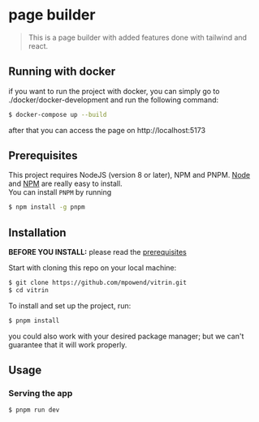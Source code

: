 # page builder

> This is a page builder with added features done with tailwind and react.

## Running with docker

if you want to run the project with docker, you can simply go to ./docker/docker-development and run the following command:

```sh
$ docker-compose up --build
```

after that you can access the page on http://localhost:5173

## Prerequisites

This project requires NodeJS (version 8 or later), NPM and PNPM.
[Node](http://nodejs.org/) and [NPM](https://npmjs.org/) are really easy to install.  
You can install `PNPM` by running

```sh
$ npm install -g pnpm
```

## Installation

**BEFORE YOU INSTALL:** please read the [prerequisites](#prerequisites)

Start with cloning this repo on your local machine:

```sh
$ git clone https://github.com/mpowend/vitrin.git
$ cd vitrin
```

To install and set up the project, run:

```sh
$ pnpm install
```

you could also work with your desired package manager; but we can't guarantee that it will work properly.

## Usage

### Serving the app

```sh
$ pnpm run dev
```
